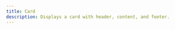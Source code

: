 ```yaml
---
title: Card
description: Displays a card with header, content, and footer.
---
```


<DocsPage 
    :title="frontmatter.title" 
    :description="frontmatter.description"
    path="views/components/Card.md">

</DocsPage>
